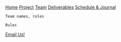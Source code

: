[Home](https://mtcahill57.github.io/523-fa20-m.github.io/)  [Project](https://mtcahill57.github.io/523-fa20-m.github.io/project.md) [Team](https://mtcahill57.github.io/523-fa20-m.github.io/team.md)  [Deliverables](https://mtcahill57.github.io/523-fa20-m.github.io/deliverables.md) [Schedule & Journal](https://mtcahill57.github.io/523-fa20-m.github.io/journal-sched.md)

```
Team names, roles
```

```
Rules
```

[Email Us!](mailto:mtcahill@live.unc.edu,rmerrico@live.unc.edu,ryanh777@live.unc.edu)
